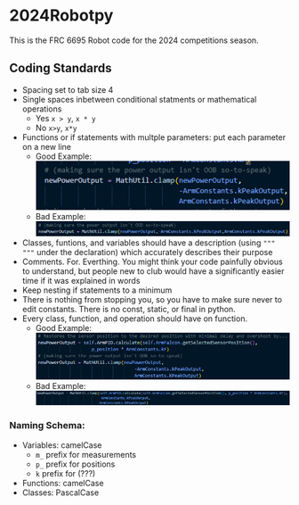 # 2024Robotpy
This is the FRC 6695 Robot code for the 2024 competitions season.

## Coding Standards
- Spacing set to tab size 4
- Single spaces inbetween conditional statments or mathematical operations
    - Yes `x > y`, `x * y`
    - No `x>y`, `x*y`
- Functions or if statements with multple parameters: put each parameter on a new line
  - Good Example:<br><img src="image/../images/param_indent_example.png">
  - Bad Example:<br><img src="image/../images/param_indent_bad_example.png">
- Classes, funtions, and variables should have a description (using `""" """` under the declaration) which accurately describes their purpose
- Comments. For. Everthing. You might think your code painfully obvious to understand, but people new to club would have a significantly easier time if it was explained in words
- Keep nesting if statements to a minimum
- There is nothing from stopping you, so you have to make sure never to edit constants. There is no const, static, or final in python.
- Every class, function, and operation should have on function.
  - Good Example:<br><img src="image/../images/functionality_example.png">
  - Bad Example:<br><img src="image/../images/functionality_bad_example.png">
### Naming Schema:
- Variables: camelCase
    - `m_` prefix for measurements
    - `p_` prefix for positions
    - `k` prefix for (???)
- Functions: camelCase
- Classes: PascalCase